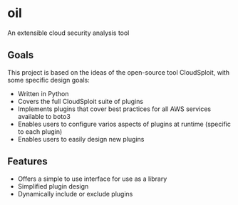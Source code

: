 oil
====

An extensible cloud security analysis tool

## Goals
This project is based on the ideas of the open-source tool CloudSploit, with
some specific design goals:
* Written in Python
* Covers the full CloudSploit suite of plugins
* Implements plugins that cover best practices for all AWS services available to boto3
* Enables users to configure varios aspects of plugins at runtime (specific to each plugin)
* Enables users to easily design new plugins


## Features
* Offers a simple to use interface for use as a library
* Simplified plugin design
* Dynamically include or exclude plugins
